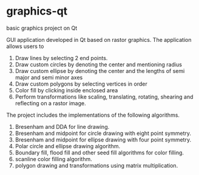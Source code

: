 # graphics-qt
basic graphics project on Qt

GUI application developed in Qt based on rastor graphics.
The application allows users to 

1. Draw lines by selecting 2 end points.
2. Draw custom circles by denoting the center and mentioning radius
3. Draw custom ellipse by denoting the center and the lengths of semi major and semi minor axes
4. Draw custom polygons by selecting vertices in order
5. Color fill by clicking inside enclosed area
6. Perform transformations like scaling, translating, rotating, shearing and reflecting on a rastor image.

The project includes the implementations of the following algorithms.

1. Bresenham and DDA for line drawing.
2. Bresenham and midpoint for circle drawing with eight point symmetry.
3. Bresenham and midpoint for ellipse drawing with four point symmetry.
4. Polar circle and ellipse drawing algorithm.
5. Boundary fill, flood fill and other seed fill algorithms for color filling.
6. scanline color filling algorithm.
7. polygon drawing and transformations using matrix multiplication.
